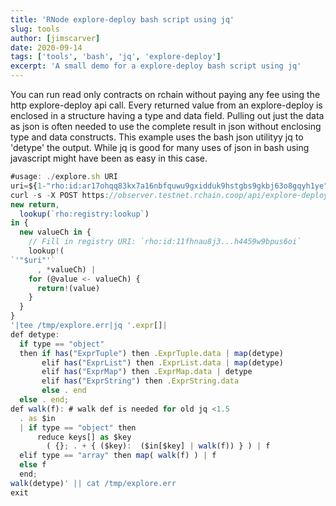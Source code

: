 ```yaml
---
title: 'RNode explore-deploy bash script using jq'
slug: tools
author: [jimscarver]
date: 2020-09-14
tags: ['tools', 'bash', 'jq', 'explore-deploy']
excerpt: 'A small demo for a explore-deploy bash script using jq'
---
```

You can run read only contracts on rchain without paying any fee using the http explore-deploy api call. Every returned value from an explore-deploy is enclosed in a structure having a type and data field. Pulling out just the data as json is often needed to use the complete result in json without enclosing type and data constructs. This example uses the bash json utilityy jq to 'detype' the output. While jq is good for many uses of json in bash using javascript might have been as easy in this case.
```javascript
#usage: ./explore.sh URI
uri=${1-"rho:id:ar17ohqq83kx7a16nbfquwu9gxidduk9hstgbs9gkbj63o8gqyh1ye"}
curl -s -X POST https://observer.testnet.rchain.coop/api/explore-deploy -d '
new return,
  lookup(`rho:registry:lookup`)
in {
  new valueCh in {
    // Fill in registry URI: `rho:id:11fhnau8j3...h4459w9bpus6oi`
    lookup!(
`'"$uri"'`
      , *valueCh) |
    for (@value <- valueCh) {
      return!(value)
    }
  }
}
'|tee /tmp/explore.err|jq '.expr[]|
def detype:
  if type == "object"
  then if has("ExprTuple") then .ExprTuple.data | map(detype)
       elif has("ExprList") then .ExprList.data | map(detype)
       elif has("ExprMap") then .ExprMap.data | detype
       elif has("ExprString") then .ExprString.data
       else . end
  else . end;
def walk(f): # walk def is needed for old jq <1.5
  . as $in
  | if type == "object" then
      reduce keys[] as $key
        ( {}; . + { ($key):  ($in[$key] | walk(f)) } ) | f
  elif type == "array" then map( walk(f) ) | f
  else f
  end;
walk(detype)' || cat /tmp/explore.err
exit
```

